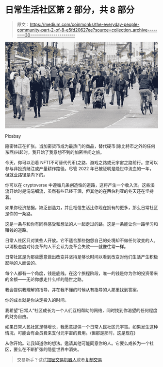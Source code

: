 # 日常生活社区第 2 部分，共 8 部分

> 原文：<https://medium.com/coinmonks/the-everyday-people-community-part-2-of-8-e5fd20627ee?source=collection_archive---------30----------------------->

![](img/8c406fea9874dba38ccc5b92e2940212.png)

Pixabay

隐密体正在扩张。当加密货币成为最热门的商品，替代硬币(除比特币之外的任何东西)兴起时，我开始了我意想不到的加密空间之旅。

今天，你可以沿着 NFT(不可替代代币)之路、游戏之路或元宇宙之路前行。您可以参与非投资赌注或产量耕作路径。尽管 2022 年已被证明是隐世中流血的一年，但就业路径是向下的。

你可以在 cryptoverse 中遵循几条创造性的道路，这将产生一个收入流。这些溪流开始时是涓涓细流，虽然有些已经干涸，但其他的在西伯利亚的冬天还在坚持着。

如果你经济拮据，缺乏创造力，并且相信生活比你现在拥有的更多，那么日常社区是你的一条路。

这是一条与和你有同样感受和想法的人一起走过的路。这是一条能让你一路学习和赚钱的道路。

日常人社区只对某些人开放。它不适合那些抱怨自己的处境却不做任何改变的人。以消极态度对待变革的人不会认为变革会失败——就像往常一样。

日常社区是为那些愿意做出改变并坚持足够长时间以看到改变对他们生活产生积极影响的人而设的。

每个人都有一个角度，钱是底线。在这个旅程阶段，唯一的钱是你为你的投资带来的金额——无论你想走什么样的隐世之路。

我会提供我理解的指导，并在我不懂的时候从有指导的人那里找到答案。

你的成本就是你决定投入的时间。

我希望“日常人”社区成长为一个人们互相帮助的网络，同时找到你渴望的任何程度的财务自由。

如果日常人民社区足够增长，我愿意提供一个日常人民社区元宇宙。如果发生这种情况，可能会有会员费来支付元宇宙的费用。(但那是那时，这是现在)

从你开始。让我知道你的想法。邀请其他可能同意你的人。它要么成长为一个社区，要么在不断扩张的隐星世界中消失。

> 交易新手？试试[加密交易机器人](/coinmonks/crypto-trading-bot-c2ffce8acb2a)或者[复制交易](/coinmonks/top-10-crypto-copy-trading-platforms-for-beginners-d0c37c7d698c)